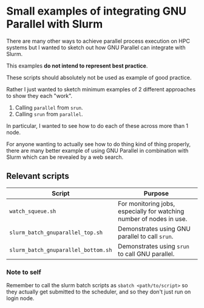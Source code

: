 # Small examples of integrating GNU Parallel with Slurm

There are many other ways to achieve parallel process execution on HPC systems but I wanted to sketch out how GNU Parallel can integrate with Slurm.

This examples **do not intend to represent best practice**.

These scripts should absolutely not be used as example of good practice.

Rather I just wanted to sketch minimum examples of 2 different approaches to show they each "work".

1. Calling `parallel` from `srun`.
2. Calling `srun` from `parallel`.

In particular, I wanted to see how to do each of these across more than 1 node.

For anyone wanting to actually see how to do thing kind of thing properly, there are many better example of using GNU Parallel in combination with Slurm which can be revealed by a web search.

## Relevant scripts

| Script | Purpose |
|---|---|
| `watch_squeue.sh`| For monitoring jobs, especially for watching number of nodes in use. |
| `slurm_batch_gnuparallel_top.sh` | Demonstrates using GNU parallel to call `srun`. |
| `slurm_batch_gnuparallel_bottom.sh` | Demonstrates using `srun` to call GNU parallel. |

### Note to self

Remember to call the slurm batch scripts as `sbatch <path/to/script>` so they actually get submitted to the scheduler, and so they don't just run on login node.
